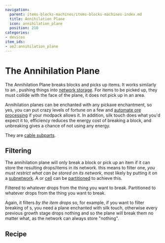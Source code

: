 ```yaml
---
navigation:
  parent: items-blocks-machines/items-blocks-machines-index.md
  title: Annihilation Plane
  icon: annihilation_plane
  position: 210
categories:
- devices
item_ids:
- ae2:annihilation_plane
---
```


# The Annihilation Plane

<GameScene zoom="8" background="transparent">
<ImportStructure src="../assets/blocks/annihilation_plane.snbt" />
</GameScene>

The Annihilation Plane breaks blocks and picks up items. It works similarly to an <ItemLink id="import_bus" />, pushing things
into [network storage](../ae2-mechanics/import-export-storage.md). For items to be picked up, they must collide with the
face of the plane, it does not pick up in an area.

Annihilation planes can be enchanted with any pickaxe enchantment, so yes, you can put crazy levels of fortune on a few and
[automate ore processing](../example-setups/ore-fortuner.md) if your modpack allows it. In addition, silk touch does what
you'd expect it to, efficiency reduces the energy cost of breaking a block, and unbreaking gives a chance of not using any energy.

They are [cable subparts](../ae2-mechanics/cable-subparts.md).

## Filtering

The annihilation plane will only break a block or pick up an item if it can store the resulting drops/items
in its network. this means to filter one, *you must restrict what can be stored on its network*, most likely by putting
it on a [subnetwork](../ae2-mechanics/subnetworks.md). A <ItemLink id="storage_bus" /> or [cell](../items-blocks-machines/storage_cells.md)
can be [partitioned](cell_workbench.md) to achieve this.

<GameScene zoom="6" interactive={true}>
  <ImportStructure src="../assets/assemblies/annihilation_filtering.snbt" />

  <DiamondAnnotation pos="1 0.5 0.5" color="#00ff00">
        Filtered to whatever drops from the thing you want to break.
  </DiamondAnnotation>

  <DiamondAnnotation pos=".5 0.5 2.5" color="#00ff00">
        Partitioned to whatever drops from the thing you want to break.
  </DiamondAnnotation>

  <IsometricCamera yaw="195" pitch="30" />
</GameScene>

Again, it filters *by the item drops* so, for example, if you want to filter breaking of <ItemLink id="minecraft:amethyst_cluster" />s,
you need a plane enchanted with silk touch, otherwise every previous growth stage drops nothing and so the plane will break them no matter
what, as the network can always store "nothing".

## Recipe

<RecipeFor id="annihilation_plane" />
